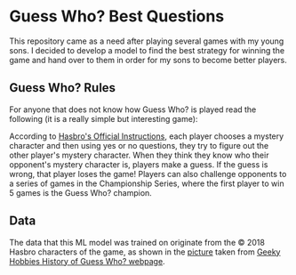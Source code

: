 # Guess Who? Best Questions
This repository came as a need after playing several games with my young sons. I decided to develop a model to find the best strategy for winning the game and hand over to them in order for my sons to become better players.
## Guess Who? Rules
For anyone that does not know how Guess Who? is played read the following (it is a really simple but interesting game):

According to [Hasbro's Official Instructions](https://instructions.hasbro.com/en-nz/instruction/Guess-Who--Classic-Game), each player chooses a mystery character and then using yes or no questions, they try to figure out the other player's mystery character. When they think they know who their opponent's mystery character is, players make a guess. If the guess is wrong, that player loses the game! Players can also challenge opponents to a series of games in the Championship Series, where the first player to win 5 games is the Guess Who? champion.
## Data
The data that this ML model was trained on originate from the &copy; 2018 Hasbro characters of the game, as shown in the [picture](Guess-Who-2018-Characters-728x410.jpg) taken from [Geeky Hobbies History of Guess Who? webpage](https://www.geekyhobbies.com/history-of-guess-who/).
